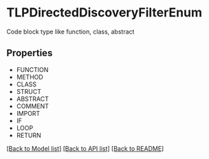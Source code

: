 # TLPDirectedDiscoveryFilterEnum

Code block type like function, class, abstract

## Properties
- FUNCTION
- METHOD
- CLASS
- STRUCT
- ABSTRACT
- COMMENT
- IMPORT
- IF
- LOOP
- RETURN

[[Back to Model list]](../README.md#documentation-for-models) [[Back to API list]](../README.md#documentation-for-api-endpoints) [[Back to README]](../README.md)


